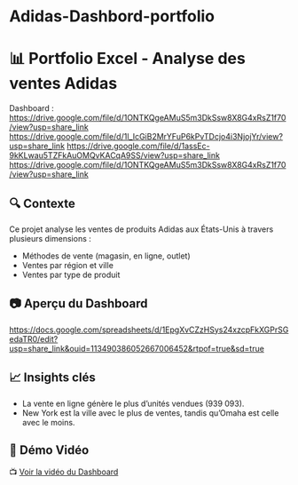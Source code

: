 # Adidas-Dashbord-portfolio
# 📊 Portfolio Excel - Analyse des ventes Adidas  
Dashboard :
https://drive.google.com/file/d/1ONTKQgeAMuS5m3DkSsw8X8G4xRsZ1f70/view?usp=share_link
https://drive.google.com/file/d/1l_IcGiB2MrYFuP6kPvTDcjo4i3NjojYr/view?usp=share_link
https://drive.google.com/file/d/1assEc-9kKLwau5TZFkAuOMQvKACqA9SS/view?usp=share_link
https://drive.google.com/file/d/1ONTKQgeAMuS5m3DkSsw8X8G4xRsZ1f70/view?usp=share_link

## 🔍 Contexte  
Ce projet analyse les ventes de produits Adidas aux États-Unis à travers plusieurs dimensions :  
- Méthodes de vente (magasin, en ligne, outlet)  
- Ventes par région et ville 
- Ventes par type de produit 

## 📷 Aperçu du Dashboard 
https://docs.google.com/spreadsheets/d/1EpgXvCZzHSys24xzcpFkXGPrSGedaTR0/edit?usp=share_link&ouid=113490386052667006452&rtpof=true&sd=true

## 📈 Insights clés  
- La vente en ligne génère le plus d’unités vendues (939 093).  
- New York est la ville avec le plus de ventes, tandis qu’Omaha est celle avec le moins.
## 🎥 Démo Vidéo  
📺 [Voir la vidéo du Dashboard]((https://drive.google.com/file/d/1phzpslH1rfy13XSMTRZvaU-YHmV9HIuy/view?usp=share_link))  
